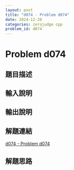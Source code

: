 ```yaml
---
layout: post
title: "d074 - Problem d074"
date: 2024-12-20
categories: zerojudge cpp
problem_id: d074
---
```


# Problem d074

## 題目描述



## 輸入說明



## 輸出說明



## 解題連結

[d074 - Problem d074](https://zerojudge.tw/ShowProblem?problemid=d074)

## 解題思路


